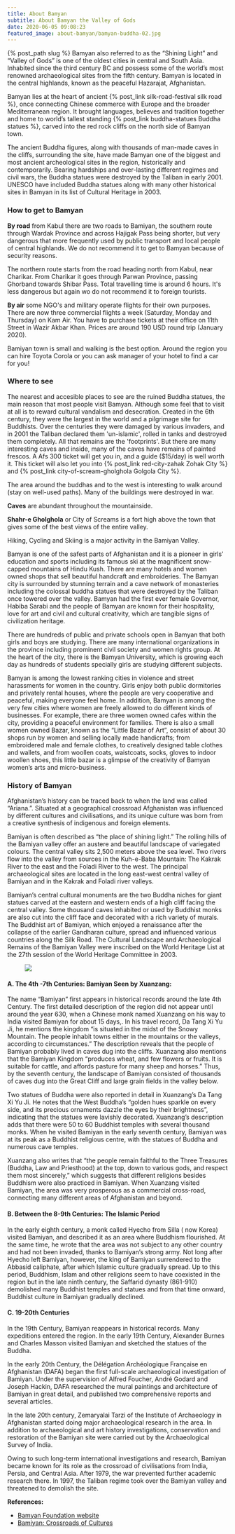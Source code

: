 ```yaml
---
title: About Bamyan
subtitle: About Bamyan the Valley of Gods
date: 2020-06-05 09:08:23
featured_image: about-bamyan/bamyan-buddha-02.jpg
---
```

{% post_path slug %}
Bamyan also referred to as the “Shining Light” and “Valley of Gods” is one of the oldest cities in central and South Asia. Inhabited since the third century BC and possess some of the world’s most renowned archaeological sites from the fifth century. Bamyan is located in the central highlands, known as the peaceful Hazarajat, Afghanistan.
<!-- more -->
Bamyan lies at the heart of ancient {% post_link silk-road-festival silk road %}, once connecting Chinese commerce with Europe and the broader Mediterranean region. It brought languages, believes and tradition together and home to world’s tallest standing {% post_link buddha-statues Buddha statues %}, carved into the red rock cliffs on the north side of Bamyan town.

<!-- <iframe class="alltrails" src="https://www.alltrails.com/widget/map/map-ab4c389--22?u=m" width="100%" height="400" frameborder="0" scrolling="no" marginheight="0" marginwidth="0" title="AllTrails: Trail Guides and Maps for Hiking, Camping, and Running"></iframe>

<iframe src="http://www.wandermap.net/en/route/3629887-kakrak-route/widget/?width=640&amp;distance_markers=1&amp;height=480&amp;unit=metric" width="100%" height="480" border="0" frameborder="0" marginheight="0" marginwidth="0" scrolling="no"></iframe> -->

<!--<iframe src="https://www.google.com/maps/embed?pb=!4v1591714392529!6m8!1m7!1snAfN6frvLn9crP_PU6DVrQ!2m2!1d40.75789725900285!2d-73.9855414150929!3f287.09623112903375!4f16.27338613040652!5f0.7820865974627469" width="100%" height="500" frameborder="0" style="border:0;" allowfullscreen="" aria-hidden="false" tabindex="0"></iframe>-->

The ancient Buddha figures, along with thousands of man-made caves in the cliffs, surrounding the site, have made Bamyan one of the biggest and most ancient archeological sites in the region, historically and contemporarily. Bearing hardships and over-lasting different regimes and civil wars, the Buddha statues were destroyed by the Taliban in early 2001. UNESCO have included Buddha statues along with many other historical sites in Bamyan in its list of Cultural Heritage in 2003.

### How to get to Bamyan

**By road** from Kabul there are two roads to Bamiyan, the southern route through Wardak Province and across Hajigak Pass being shorter, but very dangerous that more frequently used by public transport and local people of central highlands. We do not recommend it to get to Bamyan because of security reasons.

The northern route starts from the road heading north from Kabul, near Charikar. From Charikar it goes through Parwan Province, passing Ghorband towards Shibar Pass. Total travelling time is around 6 hours. It's less dangerous but again wo do not recommend it to foreign tourists.

**By air** some NGO's and military operate flights for their own purposes. There are now three commercial flights a week (Saturday, Monday and Thursday) on Kam Air. You have to purchase tickets at their office on 11th Street in Wazir Akbar Khan. Prices are around 190 USD round trip (January 2020).

Bamiyan town is small and walking is the best option. Around the region you can hire Toyota Corola or you can ask manager of your hotel to find a car for you!

### Where to see

The nearest and accesible places to see are the ruined Buddha statues, the main reason that most people visit Bamyan. Although some feel that to visit at all is to reward cultural vandalism and desecration. Created in the 6th century, they were the largest in the world and a pilgrimage site for Buddhists. Over the centuries they were damaged by various invaders, and in 2001 the Taliban declared them 'un-islamic', rolled in tanks and destroyed them completely. All that remains are the 'footprints'. But there are many interesting caves and inside, many of the caves have remains of painted frescos. A Afs 300 ticket will get you in, and a guide ($15/day) is well worth it. This ticket will also let you into {% post_link red-city-zahak Zohak City %} and {% post_link city-of-scream-gholghola Golgola City %}.

The area around the buddhas and to the west is interesting to walk around (stay on well-used paths). Many of the buildings were destroyed in war.

**Caves** are abundant throughout the mountainside.

**Shahr-e Gholghola** or City of Screams is a fort high above the town that gives some of the best views of the entire valley.

Hiking, Cycling and Skiing is a major activity in the Bamiyan Valley.

Bamyan is one of the safest parts of Afghanistan and it is a pioneer in girls’ education and sports including its famous ski at the magnificent snow-capped mountains of Hindu Kush. There are many hotels and women owned shops that sell beautiful handcraft and embroideries. The Bamyan city is surrounded by stunning terrain and a cave network of monasteries including the colossal buddha statues that were destroyed by the Taliban once towered over the valley. Bamyan had the first ever female Governor, Habiba Sarabi and the people of Bamyan are known for their hospitality, love for art and civil and cultural creativity, which are tangible signs of civilization heritage.  

There are hundreds of public and private schools open in Bamyan that both girls and boys are studying. There are many international organizations in the province including prominent civil society and women rights group. At the heart of the city, there is the Bamyan University, which is growing each day as hundreds of students specially girls are studying different subjects.

Bamyan is among the lowest ranking cities in violence and street harassments for women in the country. Girls enjoy both public dormitories and privately rental houses, where the people are very cooperative and peaceful, making everyone feel home. In addition, Bamyan is among the very few cities where women are freely allowed to do different kinds of businesses. For example, there are three women owned cafes within the city, providing a peaceful environment for families. There is also a small women owned Bazar, known as the “Little Bazar of Art”, consist of about 30 shops run by women and selling locally made handicrafts; from embroidered male and female clothes, to creatively designed table clothes and wallets, and from woollen coats, waistcoats, socks, gloves to indoor woollen shoes, this little bazar is a glimpse of the creativity of Bamyan women’s arts and micro-business.

### History of Bamyan

Afghanistan’s history can be traced back to when the land was called “Ariana.”. Situated at a geographical crossroad Afghanistan was influenced by different cultures and civilisations, and its unique culture was born from a creative synthesis of indigenous and foreign elements.

Bamiyan is often described as “the place of shining light.” The rolling hills of the Bamiyan valley offer an austere and beautiful landscape of variegated colours. The central valley sits 2,500 meters above the sea level. Two rivers flow into the valley from sources in the Kuh-e-Baba Mountain: The Kakrak River to the east and the Foladi River to the west. The principal archaeological sites are located in the long east-west central valley of Bamiyan and in the Kakrak and Foladi river valleys.

Bamiyan’s central cultural monuments are the two Buddha niches for giant statues carved at the eastern and western ends of a high cliff facing the central valley. Some thousand caves inhabited or used by Buddhist monks are also cut into the cliff face and decorated with a rich variety of murals. The Buddhist art of Bamiyan, which enjoyed a renaissance after the collapse of the earlier Gandharan culture, spread and influenced various countries along the Silk Road. The Cultural Landscape and Archaeological Remains of the Bamiyan Valley were inscribed on the World Heritage List at the 27th session of the World Heritage Committee in 2003.

<figure><img src="/hexo/images/featured_tag.jpg" /></figure>

#### A. The 4th -7th Centuries: Bamiyan Seen by Xuanzang:

The name “Bamiyan” first appears in historical records around the late 4th Century. The first detailed description of the region did not appear until around the year 630, when a Chinese monk named Xuanzang on his way to India visited Bamiyan for about 15 days,. In his travel record, Da Tang Xi Yu Ji, he mentions the kingdom “is situated in the midst of the Snowy Mountain. The people inhabit towns either in the mountains or the valleys, according to circumstances.” The description reveals that the people of Bamiyan probably lived in caves dug into the cliffs. Xuanzang also mentions that the Bamiyan Kingdom “produces wheat, and few flowers or fruits. It is suitable for cattle, and affords pasture for many sheep and horses.” Thus, by the seventh century, the landscape of Bamiyan consisted of thousands of caves dug into the Great Cliff and large grain fields in the valley below.

Two statues of Buddha were also reported in detail in Xuanzang’s Da Tang Xi Yu Ji. He notes that the West Buddha’s “golden hues sparkle on every side, and its precious ornaments dazzle the eyes by their brightness”, indicating that the statues were lavishly decorated.  Xuanzang’s description adds that there were 50 to 60 Buddhist temples with several thousand monks. When he visited Bamiyan in the early seventh century, Bamiyan was at its peak as a Buddhist religious centre, with the statues of Buddha and numerous cave temples.

Xuanzang also writes that “the people remain faithful to the Three Treasures (Buddha, Law and Priesthood) at the top, down to various gods, and respect them most sincerely,” which suggests that different religions besides Buddhism were also practiced in Bamiyan. When Xuanzang visited Bamiyan, the area was very prosperous as a commercial cross-road, connecting many different areas of Afghanistan and beyond.

#### B. Between the 8-9th Centuries: The Islamic Period

In the early eighth century, a monk called Hyecho from Silla ( now Korea) visited Bamiyan, and described it as an area where Buddhism flourished. At the same time, he wrote that the area was not subject to any other country and had not been invaded, thanks to Bamiyan’s strong army. Not long after Hyecho left Bamiyan, however, the king of Bamiyan surrendered to the Abbasid caliphate, after which Islamic culture gradually spread.  Up to this period, Buddhism, Islam and other religions seem to have coexisted in the region but in the late ninth century, the Saffarid dynasty (861-910) demolished many Buddhist temples and statues and from that time onward, Buddhist culture in Bamiyan gradually declined.

#### C. 19-20th Centuries

In the 19th Century, Bamiyan reappears in historical records. Many expeditions entered the region. In the early 19th Century, Alexander Burnes and Charles Masson visited Bamiyan and sketched the statues of the Buddha.

In the early 20th Century, the Délégation Archéologique Française en Afghanistan (DAFA) began the first full-scale archaeological investigation of Bamiyan. Under the supervision of Alfred Foucher, André Godard and Joseph Hackin, DAFA researched the mural paintings and architecture of Bamiyan in great detail, and published two comprehensive reports and several articles.

In the late 20th century, Zemaryalai Tarzi of the Institute of Archaeology in Afghanistan started doing major archaeological research in the area. In addition to archaeological and art history investigations, conservation and restoration of the Bamiyan site were carried out by the Archaeological Survey of India.

Owing to such long-term international investigations and research, Bamiyan became known for its role as the crossroad of civilisations from India, Persia, and Central Asia. After 1979, the war prevented further academic research there. In 1997, the Taliban regime took over the Bamiyan valley and threatened to demolish the site.

**References:**

- [Bamyan Foundation website](http://bamyanfoundation.org/sister-cities-initiative)
- [Bamiyan: Crossroads of Cultures](http://bamiyanculturalcentre.org/bamiyan-crossroads-of-cultures)
